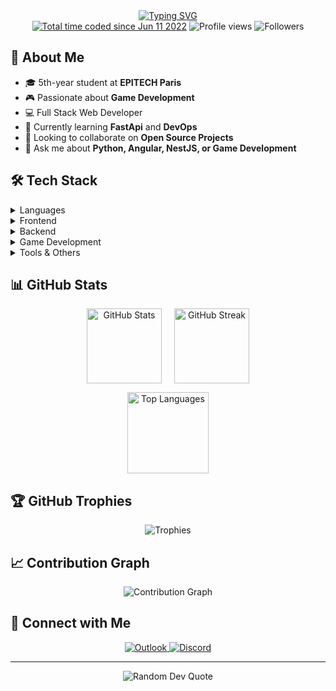 <div align="center">
  <a href="https://git.io/typing-svg">
    <img src="https://readme-typing-svg.demolab.com?font=Fira+Code&size=22&duration=3000&pause=1000&color=36BCF7FF&center=true&vCenter=true&width=500&lines=Hi+👋,+I'm+Hugo+Baret;Software+Engineering+Student+@EPITECH;Game+%26+Web+Development+Enthusiast;Always+learning+new+things" alt="Typing SVG"/>
  </a>
</div>

<div align="center">
  <a href="https://wakatime.com/@62c0a851-43f5-45be-9518-e29113d1ccf8"><img src="https://wakatime.com/badge/user/62c0a851-43f5-45be-9518-e29113d1ccf8.svg" alt="Total time coded since Jun 11 2022" /></a>
  <img src="https://komarev.com/ghpvc/?username=hugobaret&label=Profile%20views&color=0e75b6&style=flat" alt="Profile views"/>
  <img src="https://img.shields.io/github/followers/hugobaret?label=Followers&style=flat&color=0e75b6" alt="Followers"/>
  <!-- wakatime code time -->
</div>

## 🚀 About Me

- 🎓 5th-year student at **EPITECH Paris**
- 🎮 Passionate about **Game Development**
- 💻 Full Stack Web Developer
- 🌱 Currently learning **FastApi** and **DevOps**
- 👯 Looking to collaborate on **Open Source Projects**
- 💬 Ask me about **Python, Angular, NestJS, or Game Development**

## 🛠️ Tech Stack

<details>
<summary>Languages</summary>
<div align="center">
  <img src="https://skillicons.dev/icons?i=c,cpp,cs,typescript,javascript,python" />
</div>
</details>

<details>
<summary>Frontend</summary>
<div align="center">
  <img src="https://skillicons.dev/icons?i=angular,solidjs,html,css,sass" />
</div>
</details>

<details>
<summary>Backend</summary>
<div align="center">
  <img src="https://skillicons.dev/icons?i=nestjs,fastapi,nodejs" />
</div>
</details>

<details>
<summary>Game Development</summary>
<div align="center">
  <img src="https://skillicons.dev/icons?i=unity,godot" />
</div>
</details>

<details>
<summary>Tools & Others</summary>
<div align="center">
  <img src="https://skillicons.dev/icons?i=git,github,docker,windows,linux,vscode,idea" />
</div>
</details>

## 📊 GitHub Stats

<div align="center">
  <p align="center" style="display: flex; justify-content: center; gap: 20px;">
    <img src="https://github-readme-stats.vercel.app/api?username=hugobaret&show_icons=true&theme=tokyonight" alt="GitHub Stats" height="120"/>
    <img src="https://github-readme-streak-stats.herokuapp.com/?user=hugobaret&theme=tokyonight" alt="GitHub Streak" height="120"/>
  </p>
  <p align="center">
    <img src="https://github-readme-stats.vercel.app/api/top-langs/?username=hugobaret&layout=compact&theme=tokyonight" alt="Top Languages" height="130"/>
  </p>
</div>

## 🏆 GitHub Trophies

<div align="center">
  <img src="https://github-profile-trophy.vercel.app/?username=hugobaret&theme=tokyonight&no-frame=true&row=1&column=7" alt="Trophies"/>
</div>

## 📈 Contribution Graph

<div align="center">
  <img src="https://github-readme-activity-graph.vercel.app/graph?username=hugobaret&theme=tokyo-night" alt="Contribution Graph"/>
</div>

## 🤝 Connect with Me

<div align="center">
  <a href="mailto:bhugo.pro974@gmail.com">
    <img src="https://img.shields.io/badge/Email-D14836?style=for-the-badge&logo=gmail&logoColor=white" alt="Outlook"/>
  </a>
  <a href="https://discord.com/users/494755469802471425">
    <img src="https://img.shields.io/badge/Discord-7289DA?style=for-the-badge&logo=discord&logoColor=white" alt="Discord"/>
  </a>
</div>

---

<div align="center">
  <img src="https://quotes-github-readme.vercel.app/api?type=horizontal&theme=tokyonight" alt="Random Dev Quote"/>
</div>